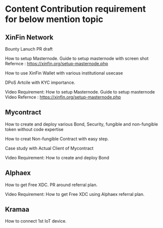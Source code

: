 # Content Contribution requirement for below mention topic

## XinFin Network

Bounty Lanuch PR draft

How to setup Masternode. Guide to setup masternode with screen shot 
Refernce : https://xinfin.org/setup-masternode.php

How to use XinFin Wallet with various institutional usecase 

DPoS Artcile with KYC importance. 

Video Requirement: 
How to setup Masternode. Guide to setup masternode Video 
Refernce : https://xinfin.org/setup-masternode.php



## Mycontract

How to create and deploy various Bond, Security, fungible and non-fungible token without code expertise 

How to creat Non-fungible Contract with easy step.

Case study with Actual Client of Mycontract

Video Requirement:
How to create and deploy Bond


## Alphaex

How to get Free XDC. PR around referral plan. 

Video Requirement:
How to get Free XDC using Alphaex referral plan. 


## Kramaa 

How to connect 1st IoT device. 

